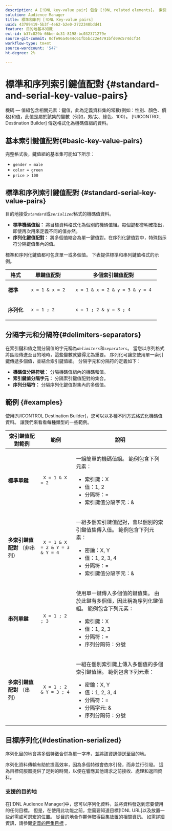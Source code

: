 ```yaml
---
description: A [!DNL key-value pair] 包含 [!DNL related elements]。 索引鍵，此為定義資料集（例如性別、顏色、價格）的常數，以及值，此為屬於該集的變數（例如男/女、綠色、100）。 Destination Builder會傳送格式化為機碼值組的資料。
solution: Audience Manager
title: 標準和串列 [!DNL Key-value pairs]
uuid: 43789419-5b3f-4e62-b2e0-2722340bdd41
feature: 目的地基本知識
exl-id: b37c829b-66be-4c31-8198-bc032371279e
source-git-commit: 0dfe96a4644c61fb5bc22e4791bfd09c574dcf34
workflow-type: tm+mt
source-wordcount: '547'
ht-degree: 2%

---
```


# 標準和序列索引鍵值配對 {#standard-and-serial-key-value-pairs}

機碼 — 值組包含相關元素：鍵值，此為定義資料集的常數(例如：性別、顏色、價格)和值，此值是屬於該集的變數（例如，男/女、綠色、100）。 [!UICONTROL Destination Builder] 傳送格式化為機碼值組的資料。

## 基本索引鍵值配對{#basic-key-value-pairs}

完整格式後，鍵值組的基本集可能如下所示：

* `gender = male`
* `color = green`
* `price > 100`

## 標準和序列索引鍵值配對 {#standard-serial-key-value-pairs}

目的地接受&#x200B;*`standard`*&#x200B;或&#x200B;*`serialized`*&#x200B;格式的機碼值資料。

* **標準機碼值組：** 將目標資料格式化為個別的機碼值組。每個鍵都會明確指出，即使再次用來定義不同的值亦然。
* **序列化鍵值配對：** 將多個值縮合為單一鍵值對。在序列化鍵值對中，特殊指示符分隔鍵值集內的值。

標準和序列化鍵值都可包含單一或多個值。 下表提供標準和串列鍵值格式的示例。

<table id="table_7895B1E800934117A19A96380F0CF91B"> 
 <thead> 
  <tr> 
   <th colname="col1" class="entry"> 格式 </th>
   <th colname="col2" class="entry"> 單鍵值配對 </th>
   <th colname="col3" class="entry"> 多個索引鍵值配對 </th>
  </tr>
 </thead>
 <tbody> 
  <tr> 
   <td colname="col1"> <p> <b>標準</b> </p> </td>
   <td colname="col2"> <p> <code> x = 1 &amp; x = 2 </code> </p> </td>
   <td colname="col3"> <p> <code> x = 1 &amp; x = 2 &amp; y = 3 &amp; y = 4 </code> </p> </td>
  </tr>
  <tr> 
   <td colname="col1"> <p> <b>序列化</b> </p> </td> 
   <td colname="col2"> <p> <code> x = 1 ; 2 </code> </p> </td> 
   <td colname="col3"> <p> <code> x = 1 ; 2 &amp; y = 3 ; 4 </code> </p> </td>
  </tr>
 </tbody>
</table>

## 分隔字元和分隔符{#delimiters-separators}

在索引鍵和值之間分隔值的字元稱為&#x200B;*`delimiters`*&#x200B;和&#x200B;*`separators`*。 當您以序列格式將區段傳送至目的地時，這些變數就變得尤為重要。 序列化可讓您使用單一索引鍵傳遞多個值，並結合索引鍵值組。 分隔字元和分隔符的定義如下：

* **機碼值分隔符號：** 分隔機碼值組內的機碼和值。
* **索引鍵值分隔字元：** 分隔索引鍵值配對的集合。
* **序列分隔符：** 分隔序列化鍵值對集內的多個值。

## 範例 {#examples}

使用[!UICONTROL Destination Builder]，您可以以多種不同方式格式化機碼值資料。 讓我們來看看每種類型的一些範例。

<table id="table_C2FBDC887C8C4CC88B1B2A7CF8E2795F"> 
 <thead> 
  <tr> 
   <th colname="col1" class="entry"> 索引鍵值配對範例 </th> 
   <th colname="col2" class="entry"> 範例 </th> 
   <th colname="col3" class="entry"> 說明 </th> 
  </tr> 
 </thead>
 <tbody> 
  <tr> 
   <td colname="col1"> <p> <b>標準單鍵</b> </p> </td> 
   <td colname="col2"> <p> <code> X = 1 &amp; X = 2 </code> </p> </td> 
   <td colname="col3"> <p>一組簡單的機碼值組。 範例包含下列元素： </p> 
    <ul id="ul_28C0CB005B264373926CA5D7418EE845"> 
     <li id="li_B6D300DBA9064F0BA743BA9B04339511">索引鍵：X </li> 
     <li id="li_9A1C98D5C9124FF1B4F032668576C03A">值：1, 2 </li> 
     <li id="li_1D2828328E554176846C94F6140C0CBF">分隔符：= </li> 
     <li id="li_0C6A70A0D9534611ACC98A0FD3693587">索引鍵值分隔字元：&amp; </li> 
    </ul> </td> 
  </tr> 
  <tr> 
   <td colname="col1"> <p> <b>多索引鍵值配對</b> （非串列） </p> </td> 
   <td colname="col2"> <p> <code> X = 1 &amp; X = 2 &amp; Y = 3 &amp; Y = 4 </code> </p> </td> 
   <td colname="col3"> <p>一組多個索引鍵值配對，會以個別的索引鍵值集傳入值。 範例包含下列元素： </p> 
    <ul id="ul_7FB22A43B435463D9F209067FF2C3619"> 
     <li id="li_7487657F6C2F48F5A4C4C9F9E8FB3B4B">密鑰：X, Y </li> 
     <li id="li_B828CF81DAB8443FBB2EDF6538A63B3C">值：1, 2, 3, 4 </li> 
     <li id="li_EA4C95F6C93D435EB79237E38CE6F011">分隔符：= </li> 
     <li id="li_45984AE2B581498299054BA5276D461D">索引鍵值分隔字元：&amp; </li> 
    </ul> </td> 
  </tr> 
  <tr> 
   <td colname="col1"> <p> <b>串列單鍵</b> </p> </td> 
   <td colname="col2"> <p> <code> X = 1 ; 2 ; 3 </code> </p> </td> 
   <td colname="col3"> <p>使用單一鍵傳入多個值的鍵值集。 由於此鍵有多個值，因此稱為序列化鍵值組。 範例包含下列元素： </p> 
    <ul id="ul_69C4C662B9BD4F77BB940D921B316CCF"> 
     <li id="li_718BEC527E69417C9F88D3DBD3357A28">索引鍵：X </li> 
     <li id="li_659DCBBFB4024AC2B9C4E74D2A86648D">值：1, 2, 3 </li> 
     <li id="li_9A890233C6F84085A7BD5EA4D044E3CC">分隔符：= </li> 
     <li id="li_AFC0426EA6044F8BAFD915FCB3808FBA">序列分隔符：分號 </li> 
    </ul> </td> 
  </tr> 
  <tr> 
   <td colname="col1"> <p> <b>多索引鍵值配對</b> （串列） </p> </td> 
   <td colname="col2"> <p> <code> X = 1 ; 2 &amp; Y = 3 ; 4 </code> </p> </td> 
   <td colname="col3"> <p>一組在個別索引鍵上傳入多個值的多個索引鍵值組。 範例包含下列元素： </p> 
    <ul id="ul_CB50133B2E944818B9F2A0586EF69774"> 
     <li id="li_FD3D7ECC2BF046E99B1ED0B73EFE341F">密鑰：X, Y </li> 
     <li id="li_2BADC98C4CE74BBBBA1DC446D24615AC">值：1, 2, 3, 4 </li> 
     <li id="li_4125435175AD4A43A44B980B28F32364">分隔符：= </li> 
     <li id="li_48CFC279B2514F4FB2935B05FC7F287A">分隔字元: &amp; </li> 
     <li id="li_576C731F2FAF47FD92F55345CD6D36A0">序列分隔符：分號 </li> 
    </ul> </td> 
  </tr> 
 </tbody> 
</table>

## 目標序列化{#destination-serialized}

序列化目的地會將多個特徵合併為單一字串，並將該資訊傳送至目的地。

<!-- c_dest_serialized.xml -->

序列化資料傳輸有助於提高效率，因為多個特徵會依序引發，而非並行引發。 這為目標伺服器提供了足夠的時間，以便在響應其他請求之前接收、處理和返回資料。

### 支援的目的地

在[!DNL Audience Manager]中，您可以序列化資料，並將資料發送到您要使用的任何目標。 但是，在使用此功能之前，您需要知道目標[!DNL URL]以及放置一些必需或可選宏的位置。 從目的地合作夥伴取得巨集放置的相關資訊。 如需詳細資訊，請參閱[定義的巨集目標](../../features/destinations/destination-macros.md#destination-macros-defined) 。

